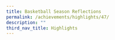 ```yaml
---
title: Basketball Season Reflections
permalink: /achievements/highlights/47/
description: ""
third_nav_title: Highlights
---
```

